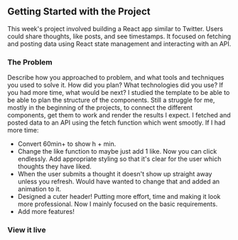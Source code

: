 ## Getting Started with the Project

This week's project involved building a React app similar to Twitter. Users could share thoughts, like posts, and see timestamps. It focused on fetching and posting data using React state management and interacting with an API.

### The Problem

Describe how you approached to problem, and what tools and techniques you used to solve it. How did you plan? What technologies did you use? If you had more time, what would be next?
I studied the template to be able to be able to plan the structure of the components. Still a struggle for me, mostly in the beginning of the projects, to connect the different components, get them to work and render the results I expect. 
I fetched and posted data to an API using the fetch function which went smootly.
If I had more time:
- Convert 60min+ to show h + min.
- Change the like function to maybe just add 1 like. Now you can click endlessly. Add appropriate styling so that it's clear for the user which thoughts they have liked.
- When the user submits a thought it doesn't show up straight away unless you refresh. Would have wanted to change that and added an animation to it.
- Designed a cuter header! Putting more effort, time and making it look more professional. Now I mainly focused on the basic requirements.
- Add more features!

### View it live

